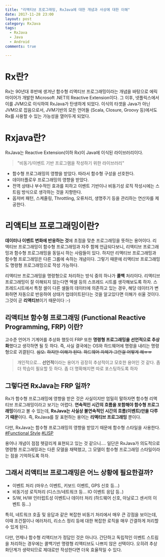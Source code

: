 ```yaml
---
title: "리액티브 프로그래밍, RxJava에 대한 개념과 사상에 대한 이해"
date: 2017-11-28 23:00  
layout: post
category: RxJava
tags:
  - RxJava
  - Java
  - Android
comments: true

---
```



# Rx란?

Rx는 90년대 후반에 생겨난 함수형 리액티브 프로그래밍이라는 개념을 바탕으로 에릭마이어가 개발한 Microsoft .NET의 Reactive Extension이다. 그 이후, 넷플릭스에서 이를 JVM으로 이식하여 RxJava가 탄생하게 되었다. 이식의 타겟을 Java가 아닌 JVM으로 잡음으로서, JVM기반의 모든 언어들 (Scala, Closure, Groovy 등)에서도 Rx를 사용할 수 있는 가능성을 열어두게 되었다.

<!-- more -->

# Rxjava란?

RxJava는 Reactive Extension(이하 Rx)이 Java에 이식된 라이브러리이다.

>"비동기/이벤트 기반 프로그램을 작성하기 위한 라이브러리"

* 함수형 프로그래밍의 영향을 받았다. 따라서 함수형 구성을 선호한다.
* 데이터플로우 프로그래밍의 영향을 받았다.
* 전역 상태나 부수적인 효과를 피하고 이벤트 기반이나 비동기성 로직 작성시에는 스트림 방식으로 생각하는 것을 지향한다.
* 옵저버 패턴, 스케줄링, Throttling, 오류처리, 생명주기 등을 관리하는 연산자를 제공한다.

# 리액티브 프로그래밍이란?

**데이터나 이벤트 변화에 반응하는 것**에 초점을 맞춘 프로그래밍을 뜻하는 용어이다. 리액티브 프로그래밍이 함수형 프로그래밍과 자주 함께 언급되다보니, 리액티브 프로그래밍과 함수형 프로그래밍을 동일시 하는 사람들이 있다. 하지만 리액티브 프로그래밍과 함수형 프로그래밍은 다른 그룹에 속하는 개념이다. 그렇기 때문에 리액티브 프로그래밍도 명령형 프로그래밍으로 작성 가능하다.

리액티브 프로그래밍을 명령형으로 처리하는 방식 중의 하나가 **콜백** 처리이다. 리액티브 프로그래밍이 잘 이해되지 않는다면 엑셀 등의 스프레드 시트를 생각해보도록 하자. 스프레드시트에서 특정 셀이 다른 셀들의 데이터에 의존하고 있는 경우, 해당 데이터가 변화하면 자동으로 반응하여 상태가 업데이트된다는 것을 알고있다면 이해가 쉬울 것이다. 그것이 곧 **리액티브**이기 때문이다 :-)

## 리액티브 함수형 프로그래밍 (Functional Reactive Programming, FRP) 이란?

고수준 언어가 기계어를 추상화 했듯이 FRP 또한 **명령형 프로그래밍을 선언적으로 추상화**했다고 생각하면 될 듯 하다. 즉, 사실 결국에는 OS와 하드웨어에 명령을 내리는 명령형으로 귀결된다.
~~심오.~~ ~~하지만 이해가 된다.~~ ~~하드웨어 자체가 그런걸 어떻게 해ㅠㅠ~~

> 개인적으로... **선언적**이라는 용어가 굉장히 추상적이고 모호한 용어인 것 같다. 좀 더 학습이 필요할 듯 하다. 좀 더 명확해지면 따로 포스팅하도록 하자

## 그렇다면 RxJava는 FRP 일까?

Rx가 함수형 프로그래밍에 영향을 받은 것은 사실이지만 엄밀히 말하자면 함수형 리액티브 프로그래밍이라고 보기는 어렵다. **연속적인 시간의 흐름을 포함해야 함수형 프로그래밍**이라고 볼 수 있는데, **RxJava는 사실상 불연속적인 시간의 흐름(이벤트)만을 다루기 때문**이다. 즉, RxJava를 잘 표현하는 용어는 **리액티브 프로그래밍** 뿐이다.

다만, RxJava는 함수형 프로그래밍의 영향을 받았기 때문에 함수형 스타일을 사용한다. [#Functional Style](https://caml.inria.fr/pub/docs/oreilly-book/html/book-ora145.html) [#LISP](https://ko.wikipedia.org/wiki/%EB%A6%AC%EC%8A%A4%ED%94%84)

용어나 개념이 점점 헷갈리게 표현되고 있는 것 같으니.... 일단은 RxJava가 의도적으로 명령형 프로그래밍과는 다른 모델을 채택했고, 그 모델이 함수형 프로그래밍 스타일이라는 점을 기억하도록 하자.

## 그래서 리액티브 프로그래밍은 어느 상황에 필요한걸까?

* 이벤트 처리 (마우스 이벤트, 키보드 이벤트, GPS 신호 등...)
* 비동기성 로직처리 (디스크/네트워크 등... IO 이벤트 응답 등..)
* S/W, H/W 인터럽트성 이벤트나 데이터 처리 (하드웨어 신호, 아날로그 센서의 이벤트 등...)

특히, 네트워크 호출 및 응답과 같은 복잡한 비동기 처리에서 매우 큰 강점을 보이는데, 이때 조건절이나 에러처리, 리소스 정리 등에 대한 복잡한 로직을 매우 간결하게 처리할 수 있게 된다.

다만, 언제나 함수형 리액티브가 정답인 것은 아니다. 간단하고 독립적인 이벤트 스트림을 처리하는 경우에는 콜백기반 명령형 리액티브도 나쁘지 않은 선택이다. 오히려 추상화단계가 생략되므로 제대로만 작성한다면 더욱 효율적일 수 있다.